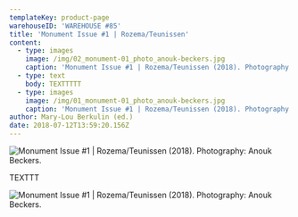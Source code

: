 ```yaml
---
templateKey: product-page
warehouseID: 'WAREHOUSE #85'
title: 'Monument Issue #1 | Rozema/Teunissen'
content:
  - type: images
    image: /img/02_monument-01_photo_anouk-beckers.jpg
    caption: 'Monument Issue #1 | Rozema/Teunissen (2018). Photography: Anouk Beckers.'
  - type: text
    body: TEXTTTTT
  - type: images
    image: /img/01_monument-01_photo_anouk-beckers.jpg
    caption: 'Monument Issue #1 | Rozema/Teunissen (2018). Photography: Anouk Beckers.'
author: Mary-Lou Berkulin (ed.)
date: 2018-07-12T13:59:20.156Z
---
```

![Monument Issue #1 | Rozema/Teunissen (2018). Photography: Anouk Beckers.](/img/02_monument-01_photo_anouk-beckers.jpg "Monument Issue #1 | Rozema/Teunissen (2018). Photography: Anouk Beckers.")

TEXTTT 

![Monument Issue #1 | Rozema/Teunissen (2018). Photography: Anouk Beckers.](/img/01_monument-01_photo_anouk-beckers.jpg "Monument Issue #1 | Rozema/Teunissen (2018). Photography: Anouk Beckers.")

![]()
